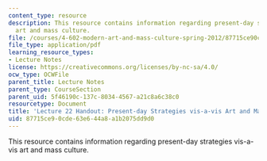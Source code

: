 ```yaml
---
content_type: resource
description: This resource contains information regarding present-day strategies vis-a-vis
  art and mass culture.
file: /courses/4-602-modern-art-and-mass-culture-spring-2012/87715ce90cde63e644a8a1b2075dd9d0_MIT4_602S12_lec22.pdf
file_type: application/pdf
learning_resource_types:
- Lecture Notes
license: https://creativecommons.org/licenses/by-nc-sa/4.0/
ocw_type: OCWFile
parent_title: Lecture Notes
parent_type: CourseSection
parent_uid: 5f46190c-137c-8034-4567-a21c8a6c38c0
resourcetype: Document
title: 'Lecture 22 Handout: Present-day Strategies vis-a-vis Art and Mass Culture'
uid: 87715ce9-0cde-63e6-44a8-a1b2075dd9d0
---
```

This resource contains information regarding present-day strategies vis-a-vis art and mass culture.